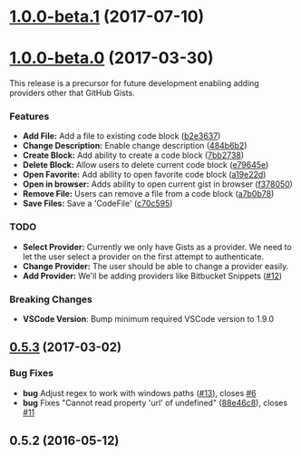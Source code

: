 <a name="1.0.0-beta.1"></a>
# [1.0.0-beta.1](https://github.com/dbankier/vscode-gist/compare/v1.0.0-beta.0...v1.0.0-beta.1) (2017-07-10)



<a name="1.0.0-beta.0"></a>
# [1.0.0-beta.0](https://github.com/dbankier/vscode-gist/compare/v0.5.3...v1.0.0-beta.0) (2017-03-30)

This release is a precursor for future development enabling adding providers other that GitHub Gists.

### Features

* **Add File:** Add a file to existing code block ([b2e3637](https://github.com/dbankier/vscode-gist/commit/b2e3637))
* **Change Description:** Enable change description ([484b6b2](https://github.com/dbankier/vscode-gist/commit/484b6b2))
* **Create Block:** Add ability to create a code block ([7bb2738](https://github.com/dbankier/vscode-gist/commit/7bb2738))
* **Delete Block:** Allow users to delete current code block ([e79645e](https://github.com/dbankier/vscode-gist/commit/e79645e))
* **Open Favorite:** Add ability to open favorite code block ([a19e22d](https://github.com/dbankier/vscode-gist/commit/a19e22d))
* **Open in browser:** Adds ability to open current gist in browser ([f378050](https://github.com/dbankier/vscode-gist/commit/f378050))
* **Remove File:** Users can remove a file from a code block ([a7b0b78](https://github.com/dbankier/vscode-gist/commit/a7b0b78))
* **Save Files:** Save a 'CodeFile' ([c70c595](https://github.com/dbankier/vscode-gist/commit/c70c595))

### TODO

* **Select Provider:** Currently we only have Gists as a provider. We need to let the user select a provider on the first attempt to authenticate.
* **Change Provider:** The user should be able to change a provider easily.
* **Add Provider:** We'll be adding providers like Bitbucket Snippets ([#12](https://github.com/dbankier/vscode-gist/issues/12))

### Breaking Changes

* **VSCode Version**: Bump minimum required VSCode version to 1.9.0


<a name="0.5.3"></a>
## [0.5.3](https://github.com/dbankier/vscode-gist/compare/v0.5.2...v0.5.3) (2017-03-02)

### Bug Fixes

* **bug** Adjust regex to work with windows paths ([#13](https://github.com/dbankier/vscode-gist/pull/13)), closes [#6](https://github.com/dbankier/vscode-gist/issues/6)
* **bug** Fixes "Cannot read property 'url' of undefined" ([88e46c8](https://github.com/dbankier/vscode-gist/commit/88e46c83b6e2decacd28dda4becf1052bc793fb7)), closes [#11](https://github.com/dbankier/vscode-gist/issues/11)

<a name="0.5.2"></a>
## 0.5.2 (2016-05-12)




